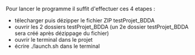 Pour lancer le programme il suffit d'effectuer ces 4 etapes :
- télecharger puis dézipper le fichier ZIP testProjet_BDDA
- ouvrir les 2 dossiers testProjet_BDDA (un 2e dossier testProjet_BDDA sera créé après dézippage du fichier)
- ouvrir le terminal dans le projet
- écrire ./launch.sh dans le terminal
